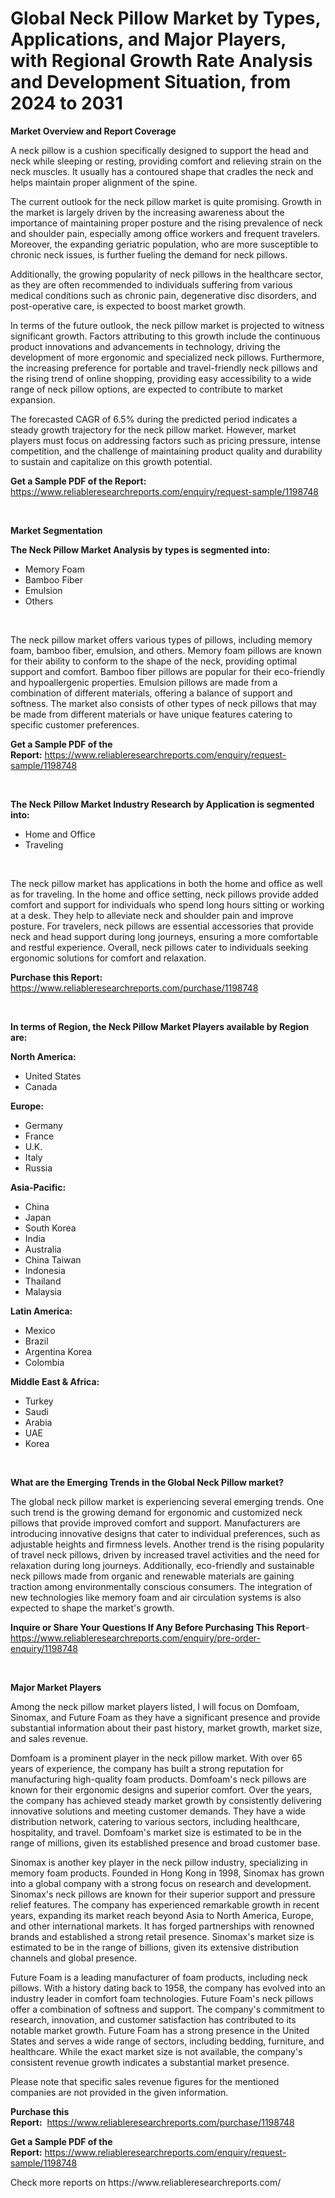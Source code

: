 <p><h1>Global Neck Pillow Market by Types, Applications, and Major Players, with Regional Growth Rate Analysis and Development Situation, from 2024 to 2031</h1></p><p><strong>Market Overview and Report Coverage</strong></p>
<p><p>A neck pillow is a cushion specifically designed to support the head and neck while sleeping or resting, providing comfort and relieving strain on the neck muscles. It usually has a contoured shape that cradles the neck and helps maintain proper alignment of the spine.</p><p>The current outlook for the neck pillow market is quite promising. Growth in the market is largely driven by the increasing awareness about the importance of maintaining proper posture and the rising prevalence of neck and shoulder pain, especially among office workers and frequent travelers. Moreover, the expanding geriatric population, who are more susceptible to chronic neck issues, is further fueling the demand for neck pillows.</p><p>Additionally, the growing popularity of neck pillows in the healthcare sector, as they are often recommended to individuals suffering from various medical conditions such as chronic pain, degenerative disc disorders, and post-operative care, is expected to boost market growth.</p><p>In terms of the future outlook, the neck pillow market is projected to witness significant growth. Factors attributing to this growth include the continuous product innovations and advancements in technology, driving the development of more ergonomic and specialized neck pillows. Furthermore, the increasing preference for portable and travel-friendly neck pillows and the rising trend of online shopping, providing easy accessibility to a wide range of neck pillow options, are expected to contribute to market expansion.</p><p>The forecasted CAGR of 6.5% during the predicted period indicates a steady growth trajectory for the neck pillow market. However, market players must focus on addressing factors such as pricing pressure, intense competition, and the challenge of maintaining product quality and durability to sustain and capitalize on this growth potential.</p></p>
<p><strong>Get a Sample PDF of the Report:</strong> <a href="https://www.reliableresearchreports.com/enquiry/request-sample/1198748">https://www.reliableresearchreports.com/enquiry/request-sample/1198748</a></p>
<p>&nbsp;</p>
<p><strong>Market Segmentation</strong></p>
<p><strong>The Neck Pillow Market Analysis by types is segmented into:</strong></p>
<p><ul><li>Memory Foam</li><li>Bamboo Fiber</li><li>Emulsion</li><li>Others</li></ul></p>
<p>&nbsp;</p>
<p><p>The neck pillow market offers various types of pillows, including memory foam, bamboo fiber, emulsion, and others. Memory foam pillows are known for their ability to conform to the shape of the neck, providing optimal support and comfort. Bamboo fiber pillows are popular for their eco-friendly and hypoallergenic properties. Emulsion pillows are made from a combination of different materials, offering a balance of support and softness. The market also consists of other types of neck pillows that may be made from different materials or have unique features catering to specific customer preferences.</p></p>
<p><strong>Get a Sample PDF of the Report:</strong>&nbsp;<a href="https://www.reliableresearchreports.com/enquiry/request-sample/1198748">https://www.reliableresearchreports.com/enquiry/request-sample/1198748</a></p>
<p>&nbsp;</p>
<p><strong>The Neck Pillow Market Industry Research by Application is segmented into:</strong></p>
<p><ul><li>Home and Office</li><li>Traveling</li></ul></p>
<p>&nbsp;</p>
<p><p>The neck pillow market has applications in both the home and office as well as for traveling. In the home and office setting, neck pillows provide added comfort and support for individuals who spend long hours sitting or working at a desk. They help to alleviate neck and shoulder pain and improve posture. For travelers, neck pillows are essential accessories that provide neck and head support during long journeys, ensuring a more comfortable and restful experience. Overall, neck pillows cater to individuals seeking ergonomic solutions for comfort and relaxation.</p></p>
<p><strong>Purchase this Report:</strong>&nbsp; <a href="https://www.reliableresearchreports.com/purchase/1198748">https://www.reliableresearchreports.com/purchase/1198748</a></p>
<p>&nbsp;</p>
<p><strong>In terms of Region, the Neck Pillow Market Players available by Region are:</strong></p>
<p>
    <p> <strong> North America: </strong>
        <ul>
            <li>United States</li>
            <li>Canada</li>
        </ul>
        </p> 
    <p> <strong> Europe: </strong>
        <ul>
            <li>Germany</li>
            <li>France</li>
            <li>U.K.</li>
            <li>Italy</li>
            <li>Russia</li>
        </ul>
        </p> 
    <p> <strong> Asia-Pacific: </strong>
        <ul>
            <li>China</li>
            <li>Japan</li>
            <li>South Korea</li>
            <li>India</li>
            <li>Australia</li>
            <li>China Taiwan</li>
            <li>Indonesia</li>
            <li>Thailand</li>
            <li>Malaysia</li>
        </ul>
        </p> 
    <p> <strong> Latin America: </strong>
        <ul>
            <li>Mexico</li>
            <li>Brazil</li>
            <li>Argentina Korea</li>
            <li>Colombia</li>
        </ul>
        </p> 
    <p> <strong> Middle East & Africa: </strong>
        <ul>
            <li>Turkey</li>
            <li>Saudi</li>
            <li>Arabia</li>
            <li>UAE</li>
            <li>Korea</li>
        </ul>
    </p>
    </p>
<p>&nbsp;</p>
<p><strong>What are the Emerging Trends in the Global Neck Pillow market?</strong></p>
<p><p>The global neck pillow market is experiencing several emerging trends. One such trend is the growing demand for ergonomic and customized neck pillows that provide improved comfort and support. Manufacturers are introducing innovative designs that cater to individual preferences, such as adjustable heights and firmness levels. Another trend is the rising popularity of travel neck pillows, driven by increased travel activities and the need for relaxation during long journeys. Additionally, eco-friendly and sustainable neck pillows made from organic and renewable materials are gaining traction among environmentally conscious consumers. The integration of new technologies like memory foam and air circulation systems is also expected to shape the market's growth.</p></p>
<p><strong>Inquire or Share Your Questions If Any Before Purchasing This Report</strong>- <a href="https://www.reliableresearchreports.com/enquiry/pre-order-enquiry/1198748">https://www.reliableresearchreports.com/enquiry/pre-order-enquiry/1198748</a></p>
<p>&nbsp;</p>
<p><strong>Major Market Players</strong></p>
<p><p>Among the neck pillow market players listed, I will focus on Domfoam, Sinomax, and Future Foam as they have a significant presence and provide substantial information about their past history, market growth, market size, and sales revenue.</p><p>Domfoam is a prominent player in the neck pillow market. With over 65 years of experience, the company has built a strong reputation for manufacturing high-quality foam products. Domfoam's neck pillows are known for their ergonomic designs and superior comfort. Over the years, the company has achieved steady market growth by consistently delivering innovative solutions and meeting customer demands. They have a wide distribution network, catering to various sectors, including healthcare, hospitality, and travel. Domfoam's market size is estimated to be in the range of millions, given its established presence and broad customer base.</p><p>Sinomax is another key player in the neck pillow industry, specializing in memory foam products. Founded in Hong Kong in 1998, Sinomax has grown into a global company with a strong focus on research and development. Sinomax's neck pillows are known for their superior support and pressure relief features. The company has experienced remarkable growth in recent years, expanding its market reach beyond Asia to North America, Europe, and other international markets. It has forged partnerships with renowned brands and established a strong retail presence. Sinomax's market size is estimated to be in the range of billions, given its extensive distribution channels and global presence.</p><p>Future Foam is a leading manufacturer of foam products, including neck pillows. With a history dating back to 1958, the company has evolved into an industry leader in comfort foam technologies. Future Foam's neck pillows offer a combination of softness and support. The company's commitment to research, innovation, and customer satisfaction has contributed to its notable market growth. Future Foam has a strong presence in the United States and serves a wide range of sectors, including bedding, furniture, and healthcare. While the exact market size is not available, the company's consistent revenue growth indicates a substantial market presence.</p><p>Please note that specific sales revenue figures for the mentioned companies are not provided in the given information.</p></p>
<p><strong>Purchase this Report:</strong>&nbsp;&nbsp;<a href="https://www.reliableresearchreports.com/purchase/1198748">https://www.reliableresearchreports.com/purchase/1198748</a></p>
<p></p>
<p><strong>Get a Sample PDF of the Report:</strong>&nbsp;<a href="https://www.reliableresearchreports.com/enquiry/request-sample/1198748">https://www.reliableresearchreports.com/enquiry/request-sample/1198748</a></p>
<p>Check more reports on https://www.reliableresearchreports.com/</p>